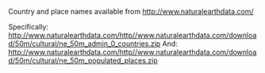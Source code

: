 Country and place names available from http://www.naturalearthdata.com/

Specifically: http://www.naturalearthdata.com/http//www.naturalearthdata.com/download/50m/cultural/ne_50m_admin_0_countries.zip
And: http://www.naturalearthdata.com/http//www.naturalearthdata.com/download/50m/cultural/ne_50m_populated_places.zip
